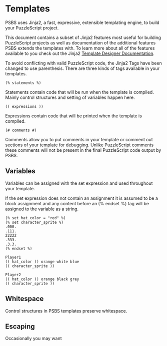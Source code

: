 # Templates

PSBS uses Jinja2, a fast, expressive, extensible templating engine, to build your PuzzleScript project.

This document contains a subset of Jinja2 features most useful for building PuzzleScript projects as well as documentation of the additional features PSBS extends the templates with. To learn more about all of the features available to you check out the Jinja2 [Template Designer Documentation](https://jinja.palletsprojects.com/en/3.1.x/templates/).

To avoid conflicting with valid PuzzleScript code, the Jinja2 Tags have been changed to use parenthesis.  There are three kinds of tags available in your templates.
```psbs
(% statements %)
```
Statements contain code that will be run when the template is compiled.  Mainly control structures and setting of variables happen here.
```psbs
(( expressions ))
```
Expressions contain code that will be printed when the template is compiled.
```psbs
(# comments #)
```
Comments allow you to put comments in your template or comment out sections of your template for debugging.  Unlike PuzzleScript comments these comments will not be present in the final PuzzleScript code output by PSBS.

## Variables

Variables can be assigned with the set expression and used throughout your template.

If the set expression does not contain an assignment it is assumed to be a block assignment and any content before an (% endset %) tag will be assigned to the variable as a string.

```psbs
(% set hat_color = "red" %)
(% set character_sprite %)
.000.
.111.
22222
.333.
.3.3.
(% endset %)

Player1
(( hat_color )) orange white blue
(( character_sprite ))

Player2
(( hat_color )) orange black grey
(( character_sprite ))
```

## Whitespace

Control structures in PSBS templates preserve whitespace.

## Escaping

Occasionally you may want
